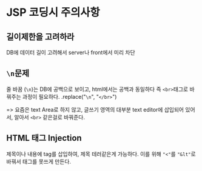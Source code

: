 # JSP 코딩시 주의사항

## 길이제한을 고려하라

DB에 데이터 길이 고려해서 server나 front에서 미리 차단

## `\n`문제

줄 바꿈 (`\n`)는 DB에 공백으로 보이고, html에서는 공백과 동일하다 즉 `<br>`태그로 바꿔주는 과정이 필요하다. .replace("`\n`", "`</br>`")

=> 요즘은 text Area로 하지 않고, 글쓰기 영역의 대부분 text editor에 삽입되어 있어서, 알아서 `<br>` 같은걸로 바꿔준다.

## HTML 태그 Injection

제목이나 내용에 tag를 삽입하여, 제목 테러같은게 가능하다. 이를 위해 `"<"`를 `"&lt"`로 바꿔서 태그를 못쓰게 만든다.
